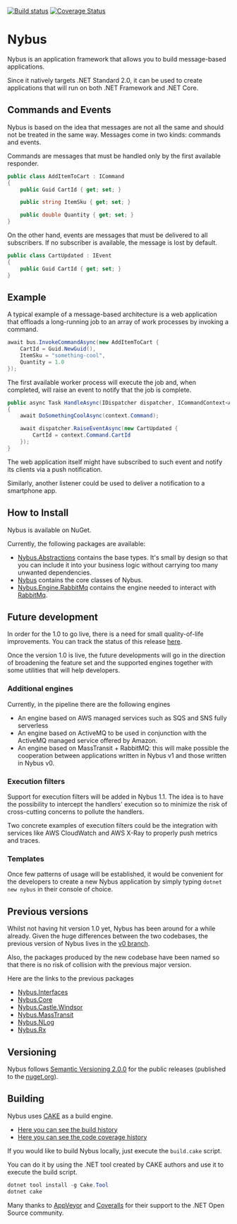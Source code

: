 [![Build status](https://ci.appveyor.com/api/projects/status/x8o0xh40cdf6a67l?svg=true)](https://ci.appveyor.com/project/Kralizek/nybus) [![Coverage Status](https://coveralls.io/repos/github/Nybus-project/Nybus/badge.svg?branch=master)](https://coveralls.io/github/Nybus-project/Nybus?branch=master)

# Nybus

Nybus is an application framework that allows you to build message-based applications.

Since it natively targets .NET Standard 2.0, it can be used to create applications that will run on both .NET Framework and .NET Core.

## Commands and Events

Nybus is based on the idea that messages are not all the same and should not be treated in the same way. Messages come in two kinds: commands and events.

Commands are messages that must be handled only by the first available responder.

```csharp
public class AddItemToCart : ICommand
{
    public Guid CartId { get; set; }

    public string ItemSku { get; set; }

    public double Quantity { get; set; }
}
```

On the other hand, events are messages that must be delivered to all subscribers. If no subscriber is available, the message is lost by default.

```csharp
public class CartUpdated : IEvent
{
    public Guid CartId { get; set; }
}
```

## Example

A typical example of a message-based architecture is a web application that offloads a long-running job to an array of work processes by invoking a command.

```csharp
await bus.InvokeCommandAsync(new AddItemToCart {
    CartId = Guid.NewGuid(),
    ItemSku = "something-cool",
    Quantity = 1.0
});
```

The first available worker process will execute the job and, when completed, will raise an event to notify that the job is complete.

```csharp
public async Task HandleAsync(IDispatcher dispatcher, ICommandContext<AddItemToCart> context)
{
    await DoSomethingCoolAsync(context.Command);

    await dispatcher.RaiseEventAsync(new CartUpdated {
        CartId = context.Command.CartId
    });
}
```

The web application itself might have subscribed to such event and notify its clients via a push notification.

Similarly, another listener could be used to deliver a notification to a smartphone app.

## How to Install

Nybus is available on NuGet.

Currently, the following packages are available:

* [Nybus.Abstractions](https://www.nuget.org/packages/Nybus.Abstractions) contains the base types. It's small by design so that you can include it into your business logic without carrying too many unwanted dependencies.
* [Nybus](https://www.nuget.org/packages/Nybus) contains the core classes of Nybus.
* [Nybus.Engine.RabbitMq](https://www.nuget.org/packages/Nybus.Engine.RabbitMq) contains the engine needed to interact with [RabbitMq](http://www.rabbitmq.com/).

## Future development

In order for the 1.0 to go live, there is a need for small quality-of-life improvements. You can track the status of this release [here](https://github.com/Nybus-project/Nybus/milestone/1).

Once the version 1.0 is live, the future developments will go in the direction of broadening the feature set and the supported engines together with some utilities that will help developers.

### Additional engines

Currently, in the pipeline there are the following engines
* An engine based on AWS managed services such as SQS and SNS fully serverless
* An engine based on ActiveMQ to be used in conjunction with the ActiveMQ managed service offered by Amazon.
* An engine based on MassTransit + RabbitMQ: this will make possible the cooperation between applications written in Nybus v1 and those written in Nybus v0.

### Execution filters

Support for execution filters will be added in Nybus 1.1. The idea is to have the possibility to intercept the handlers' execution so to minimize the risk of cross-cutting concerns to pollute the handlers.

Two concrete examples of execution filters could be the integration with services like AWS CloudWatch and AWS X-Ray to properly push metrics and traces.

### Templates

Once few patterns of usage will be established, it would be convenient for the developers to create a new Nybus application by simply typing `dotnet new nybus` in their console of choice.

## Previous versions

Whilst not having hit version 1.0 yet, Nybus has been around for a while already. Given the huge differences between the two codebases, the previous version of Nybus lives in the [v0 branch](https://github.com/Nybus-project/Nybus/tree/v0).

Also, the packages produced by the new codebase have been named so that there is no risk of collision with the previous major version.

Here are the links to the previous packages
* [Nybus.Interfaces](https://www.nuget.org/packages/Nybus.Interfaces)
* [Nybus.Core](https://www.nuget.org/packages/Nybus.Core)
* [Nybus.Castle.Windsor](https://www.nuget.org/packages/Nybus.Castle.Windsor)
* [Nybus.MassTransit](https://www.nuget.org/packages/Nybus.MassTransit)
* [Nybus.NLog](https://www.nuget.org/packages/Nybus.NLog)
* [Nybus.Rx](https://www.nuget.org/packages/Nybus.Rx)

## Versioning

Nybus follows [Semantic Versioning 2.0.0](http://semver.org/spec/v2.0.0.html) for the public releases (published to the [nuget.org](https://www.nuget.org/)).

## Building

Nybus uses [CAKE](https://cakebuild.net/) as a build engine.
* [Here you can see the build history](https://ci.appveyor.com/project/Kralizek/nybus/history)
* [Here you can see the code coverage history](https://coveralls.io/github/Nybus-project/Nybus)

If you would like to build Nybus locally, just execute the `build.cake` script.

You can do it by using the .NET tool created by CAKE authors and use it to execute the build script.
```powershell
dotnet tool install -g Cake.Tool
dotnet cake
```

Many thanks to [AppVeyor](http://www.appveyor.com/) and [Coveralls](https://coveralls.io/) for their support to the .NET Open Source community.

